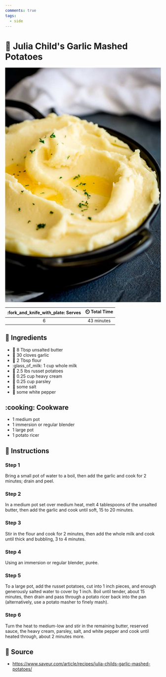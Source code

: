 ```yaml
---
comments: true
tags:
  - side
---
```

# :potato: Julia Child's Garlic Mashed Potatoes

![Julia Child's Garlic Mashed Potatoes](../assets/images/julia-child's-garlic-mashed-potatoes.jpg)

| :fork_and_knife_with_plate: Serves | :timer_clock: Total Time |
|:----------------------------------:|:-----------------------: |
| 6 | 43 minutes |

## :salt: Ingredients

- :butter: 8 Tbsp unsalted butter
- :garlic: 30 cloves garlic
- :ear_of_rice: 2 Tbsp flour
- :glass_of_milk: 1 cup whole milk
- :potato: 2.5 lbs russet potatoes
- :icecream: 0.25 cup heavy cream
- :herb: 0.25 cup parsley
- :salt: some salt
- :salt: some white pepper

## :cooking: Cookware

- 1 medium pot
- 1 immersion or regular blender
- 1 large pot
- 1 potato ricer

## :pencil: Instructions

### Step 1

Bring a small pot of water to a boil, then add the garlic and cook for 2 minutes; drain and peel.

### Step 2

In a medium pot set over medium heat, melt 4 tablespoons of the unsalted butter, then add the garlic and cook until
soft, 15 to 20 minutes.

### Step 3

Stir in the flour and cook for 2 minutes, then add the whole milk and cook until thick and bubbling, 3 to 4 minutes.

### Step 4

Using an immersion or regular blender, purée.

### Step 5

To a large pot, add the russet potatoes, cut into 1 inch pieces, and enough generously salted water to cover by 1 inch.
Boil until tender, about 15 minutes, then drain and pass through a potato ricer back into the pan (alternatively, use a
potato masher to finely mash).

### Step 6

Turn the heat to medium-low and stir in the remaining butter, reserved sauce, the heavy cream, parsley, salt, and white
pepper and cook until heated through, about 2 minutes more.

## :link: Source

- <https://www.saveur.com/article/recipes/julia-childs-garlic-mashed-potatoes/>
